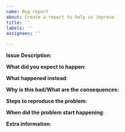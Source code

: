 ```yaml
---
name: Bug report
about: Create a report to help us improve
title: ''
labels: ''
assignees: ''

---
```


**Issue Description**:

**What did you expect to happen**: 

**What happened instead**:

**Why is this bad/What are the consequences:**

**Steps to reproduce the problem**:

**When did the problem start happening**:

**Extra information**:

